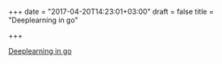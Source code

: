 +++
date = "2017-04-20T14:23:01+03:00"
draft = false
title = "Deeplearning in go"

+++

<p><a href="http://gopherdata.io/post/deeplearning_in_go_part_1/">Deeplearning in go</a></p>